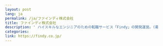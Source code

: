 ```yaml
---
layout: post
lang: ja
permalink: /ja/ファインディ株式会社
title: ファインディ株式会社
description: ' ハイスキルなエンジニアのための転職サービス「Findy」の開発運営。(募集ポジション) '
categories: 
link: https://findy.co.jp/
---
```

